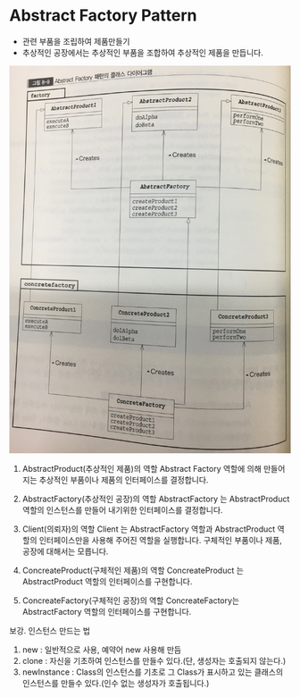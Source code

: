 
# Abstract Factory Pattern
- 관련 부품을 조립하여 제품만들기
- 추상적인 공장에서는 추상적인 부품을 조합하여 추상적인 제품을 만듭니다.

![Abstract Factory Pattern ](./img/abstract.jpg)


1. AbstractProduct(추상적인 제품)의 역할
Abstract Factory 역할에 의해 만들어지는 추상적인 부품이나 제품의 인터페이스를 결정합니다.

2. AbstractFactory(추상적인 공장)의 역할
AbstractFactory 는 AbstractProduct 역할의 인스턴스를 만들어 내기위한 인터페이스를 결정합니다.

3. Client(의뢰자)의 역할
Client 는 AbstractFactory 역할과 AbstractProduct 역할의 인터페이스만을 사용해 주어진 역할을 실행합니다. 구체적인 부품이나 제품, 공장에 대해서는 모릅니다.

4. ConcreateProduct(구체적인 제품)의 역할
ConcreateProduct 는 AbstractProduct 역할의 인터페이스를 구현합니다.

5. ConcreateFactory(구체적인 공장)의 역할
ConcreateFactory는 AbstractFactory 역할의 인터페이스를 구현합니다.


보강.
인스턴스 만드는 법
1. new : 일반적으로 사용, 예약어 new 사용해 만듬
2. clone : 자신을 기초하여 인스턴스를 만들수 있다.(단, 생성자는 호출되지 않는다.)
3. newInstance : Class의 인스턴스를 기초로 그 Class가 표시하고 있는 클래스의 인스턴스를 만들수 있다.(인수 없는 생성자가 호출됩니다.)



